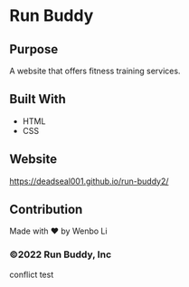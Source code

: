 # Run Buddy

## Purpose
A website that offers fitness training services.

## Built With
* HTML
* CSS

## Website
https://deadseal001.github.io/run-buddy2/

## Contribution
Made with ❤️ by Wenbo Li


### ©️2022 Run Buddy, Inc 
conflict test

